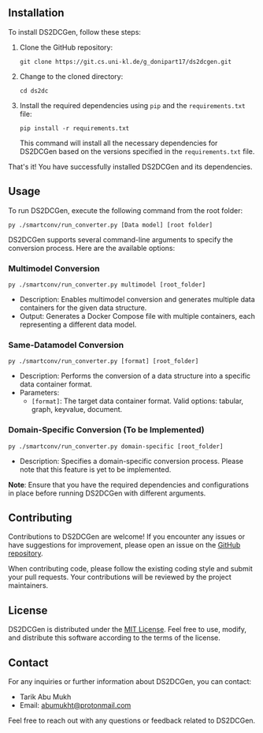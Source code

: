 ## Installation

To install DS2DCGen, follow these steps:

1. Clone the GitHub repository:
   ```
   git clone https://git.cs.uni-kl.de/g_donipart17/ds2dcgen.git
   ```

2. Change to the cloned directory:
   ```
   cd ds2dc
   ```

3. Install the required dependencies using `pip` and the `requirements.txt` file:
   ```
   pip install -r requirements.txt
   ```

   This command will install all the necessary dependencies for DS2DCGen based on the versions specified in the `requirements.txt` file.

That's it! You have successfully installed DS2DCGen and its dependencies.

## Usage

To run DS2DCGen, execute the following command from the root folder:

```
py ./smartconv/run_converter.py [Data model] [root folder]
```

DS2DCGen supports several command-line arguments to specify the conversion process. Here are the available options:

### Multimodel Conversion

```
py ./smartconv/run_converter.py multimodel [root_folder]
```

- Description: Enables multimodel conversion and generates multiple data containers for the given data structure.
- Output: Generates a Docker Compose file with multiple containers, each representing a different data model.

### Same-Datamodel Conversion

```
py ./smartconv/run_converter.py [format] [root_folder]
```

- Description: Performs the conversion of a data structure into a specific data container format.
- Parameters:
  - `[format]`: The target data container format. Valid options: tabular, graph, keyvalue, document.

### Domain-Specific Conversion (To be Implemented)

```
py ./smartconv/run_converter.py domain-specific [root_folder]
```

- Description: Specifies a domain-specific conversion process. Please note that this feature is yet to be implemented.

**Note**: Ensure that you have the required dependencies and configurations in place before running DS2DCGen with different arguments.

## Contributing

Contributions to DS2DCGen are welcome! If you encounter any issues or have suggestions for improvement, please open an issue on the [GitHub repository](https://git.cs.uni-kl.de/g_donipart17/ds2dcgen/issues).

When contributing code, please follow the existing coding style and submit your pull requests. Your contributions will be reviewed by the project maintainers.

## License

DS2DCGen is distributed under the [MIT License](LICENSE). Feel free to use, modify, and distribute this software according to the terms of the license.

## Contact

For any inquiries or further information about DS2DCGen, you can contact:

- Tarik Abu Mukh
- Email: [abumukht@protonmail.com](mailto:abumukht@protonmail.com)

Feel free to reach out with any questions or feedback related to DS2DCGen.
